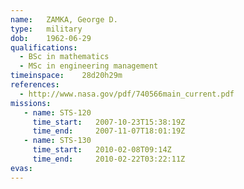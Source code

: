 ```yaml
---
name:	ZAMKA, George D.
type:	military
dob:	1962-06-29
qualifications:
  - BSc in mathematics
  - MSc in engineering management
timeinspace:	28d20h29m
references:
  - http://www.nasa.gov/pdf/740566main_current.pdf
missions:
   - name: STS-120
     time_start:   2007-10-23T15:38:19Z
     time_end:     2007-11-07T18:01:19Z
   - name: STS-130
     time_start:   2010-02-08T09:14Z
     time_end:     2010-02-22T03:22:11Z
evas:
---
```

